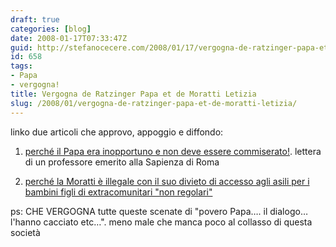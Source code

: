 ```yaml
---
draft: true
categories: [blog]
date: 2008-01-17T07:33:47Z
guid: http://stefanocecere.com/2008/01/17/vergogna-de-ratzinger-papa-et-de-moratti-letizia/
id: 658
tags:
- Papa
- vergogna!
title: Vergogna de Ratzinger Papa et de Moratti Letizia
slug: /2008/01/vergogna-de-ratzinger-papa-et-de-moratti-letizia/
---
```


linko due articoli che approvo, appoggio e diffondo:

1) [perché il Papa era inopportuno e non deve essere commiserato!](http://dirittiumanimilano.splinder.com/post/15534563). lettera di un professore emerito alla Sapienza di Roma
  
2) [perché la Moratti è illegale con il suo divieto di accesso agli asili per i bambini figli di extracomunitari "non regolari"](http://dirittiumanimilano.splinder.com/post/15534785)

ps: CHE VERGOGNA tutte queste scenate di "povero Papa…. il dialogo… l'hanno cacciato etc…". meno male che manca poco al collasso di questa società